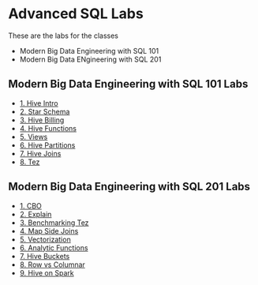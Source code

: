 <link rel='stylesheet' href='assets/css/main.css'/>

# Advanced SQL Labs

These are the labs for the classes

 * Modern Big Data Engineering with SQL 101 
 * Modern Big Data ENgineering with SQL 201


 
## Modern Big Data Engineering with SQL 101 Labs

 * [1. Hive Intro](hive/1-intro.md)
 * [2. Star Schema](hive/star-schema/README.md)
 * [3. Hive Billing](hive/2-billing.md)
 * [4. Hive Functions](hive/5-stats.md)
 * [5. Views](13-materialized-views.md)
 * [6. Hive Partitions](hive/3-partitions.md)
 * [7. Hive Joins](hive/4-joins)
 * [8. Tez](hive/tez/README.md)

## Modern Big Data Engineering with SQL 201 Labs

 * [1. CBO](hive/cbo.md)
 * [2. Explain](hive/explain.md)
 * [3. Benchmarking Tez](hive/hive-tez.md)
 * [4. Map Side Joins](hive/map-side-joins.md)
 * [5. Vectorization](hive/vectorization.md)
 * [6. Analytic Functions](hive/7-histograms.md)
 * [7. Hive Buckets](hive/buckets.md)
 * [8. Row vs Columnar](hive/row-columnar.md)
 * [9. Hive on Spark ](hive/hive-on-spark.md)



